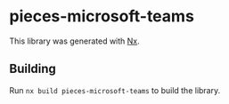 # pieces-microsoft-teams

This library was generated with [Nx](https://nx.dev).

## Building

Run `nx build pieces-microsoft-teams` to build the library.
